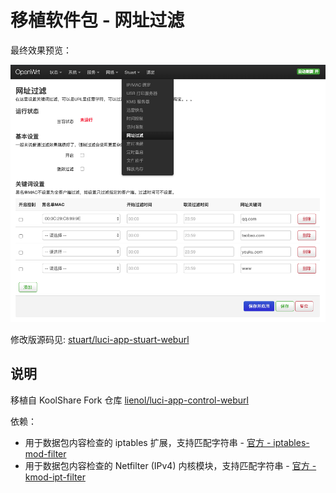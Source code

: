 # 移植软件包 - 网址过滤

最终效果预览：

![Snipaste_2019-09-15_00-35-18.png](https://raw.githubusercontent.com/stuarthua/PicGo/master/oh-my-openwrt/Snipaste_2019-09-15_00-35-18.png)

修改版源码见: [stuart/luci-app-stuart-weburl](https://github.com/stuarthua/oh-my-openwrt/tree/master/stuart/luci-app-stuart-weburl)

## 说明

移植自 KoolShare Fork 仓库 [lienol/luci-app-control-weburl](https://github.com/Lienol/openwrt-package/blob/master/lienol/luci-app-control-weburl)

依赖：

* 用于数据包内容检查的 iptables 扩展，支持匹配字符串 - [官方 - iptables-mod-filter](https://openwrt.org/packages/pkgdata/iptables-mod-filter)
* 用于数据包内容检查的 Netfilter (IPv4) 内核模块，支持匹配字符串 - [官方 - kmod-ipt-filter](https://openwrt.org/packages/pkgdata/kmod-ipt-filter)